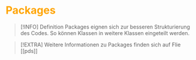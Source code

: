 # <font color = "orange">Packages</font>
>[!INFO] Definition
>Packages eignen sich zur besseren Strukturierung des Codes. So können Klassen in weitere Klassen eingeteilt werden. 

>[!EXTRA] Weitere Informationen zu Packages finden sich auf Flie [[pds]]